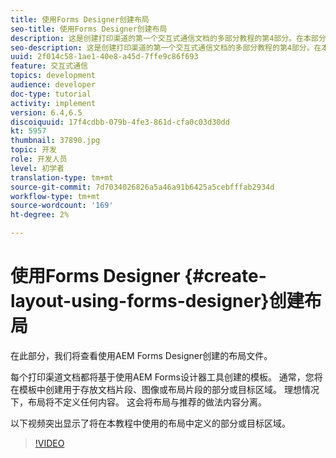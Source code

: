 ```yaml
---
title: 使用Forms Designer创建布局
seo-title: 使用Forms Designer创建布局
description: 这是创建打印渠道的第一个交互式通信文档的多部分教程的第4部分。在本部分中，我们将查看使用AEM Forms Designer创建的布局文件。
seo-description: 这是创建打印渠道的第一个交互式通信文档的多部分教程的第4部分。在本部分中，我们将查看使用AEM Forms Designer创建的布局文件。
uuid: 2f014c58-1ae1-40e8-a45d-7ffe9c86f693
feature: 交互式通信
topics: development
audience: developer
doc-type: tutorial
activity: implement
version: 6.4,6.5
discoiquuid: 17f4cdbb-079b-4fe3-861d-cfa0c03d30dd
kt: 5957
thumbnail: 37890.jpg
topic: 开发
role: 开发人员
level: 初学者
translation-type: tm+mt
source-git-commit: 7d7034026826a5a46a91b6425a5cebfffab2934d
workflow-type: tm+mt
source-wordcount: '169'
ht-degree: 2%

---
```



# 使用Forms Designer {#create-layout-using-forms-designer}创建布局

在此部分，我们将查看使用AEM Forms Designer创建的布局文件。

每个打印渠道文档都将基于使用AEM Forms设计器工具创建的模板。 通常，您将在模板中创建用于存放文档片段、图像或布局片段的部分或目标区域。 理想情况下，布局将不定义任何内容。 这会将布局与推荐的做法内容分离。

以下视频突出显示了将在本教程中使用的布局中定义的部分或目标区域。

>[!VIDEO](https://video.tv.adobe.com/v/37890/?quality=9)



